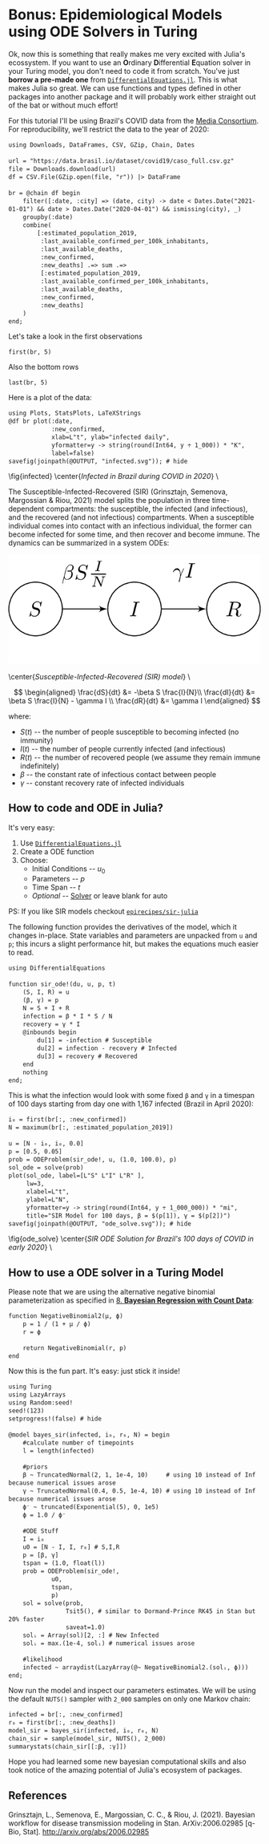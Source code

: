 <!--This file was generated, do not modify it.-->
# Bonus: Epidemiological Models using ODE Solvers in Turing

Ok, now this is something that really makes me very excited with Julia's
ecossystem. If you want to use an **O**rdinary **D**ifferential **E**quation solver
in your Turing model, you don't need to code it from scratch. You've just
**borrow a pre-made one** from [`DifferentialEquations.jl`](https://diffeq.sciml.ai/dev/).
This is what makes Julia so great. We can use functions and types
defined in other packages into another package and it will probably work either
straight out of the bat or without much effort!

For this tutorial I'll be using Brazil's COVID data from the [Media Consortium](https://brasil.io/covid19/).
For reproducibility, we'll restrict the data to the year of 2020:

```julia:ex1
using Downloads, DataFrames, CSV, GZip, Chain, Dates

url = "https://data.brasil.io/dataset/covid19/caso_full.csv.gz"
file = Downloads.download(url)
df = CSV.File(GZip.open(file, "r")) |> DataFrame

br = @chain df begin
    filter([:date, :city] => (date, city) -> date < Dates.Date("2021-01-01") && date > Dates.Date("2020-04-01") && ismissing(city), _)
    groupby(:date)
    combine(
        [:estimated_population_2019,
         :last_available_confirmed_per_100k_inhabitants,
         :last_available_deaths,
         :new_confirmed,
         :new_deaths] .=> sum .=>
         [:estimated_population_2019,
         :last_available_confirmed_per_100k_inhabitants,
         :last_available_deaths,
         :new_confirmed,
         :new_deaths]
    )
end;
```

Let's take a look in the first observations

```julia:ex2
first(br, 5)
```

Also the bottom rows

```julia:ex3
last(br, 5)
```

Here is a plot of the data:

```julia:ex4
using Plots, StatsPlots, LaTeXStrings
@df br plot(:date,
            :new_confirmed,
            xlab=L"t", ylab="infected daily",
            yformatter=y -> string(round(Int64, y ÷ 1_000)) * "K",
            label=false)
savefig(joinpath(@OUTPUT, "infected.svg")); # hide
```

\fig{infected}
\center{*Infected in Brazil during COVID in 2020*} \\

The Susceptible-Infected-Recovered (SIR) (Grinsztajn, Semenova, Margossian & Riou, 2021) model splits
the population in three time-dependent compartments:
the susceptible, the infected (and infectious), and the
recovered (and not infectious) compartments. When a susceptible individual comes into contact with an infectious individual,
the former can become infected for some time, and then recover and become immune. The dynamics can be summarized in a system ODEs:

![SIR Model](/pages/images/SIR.png)

\center{*Susceptible-Infected-Recovered (SIR) model*} \\

$$
\begin{aligned}
\frac{dS}{dt} &= -\beta  S \frac{I}{N}\\
\frac{dI}{dt} &= \beta  S  \frac{I}{N} - \gamma  I \\
\frac{dR}{dt} &= \gamma I
\end{aligned}
$$

where:
* $S(t)$ -- the number of people susceptible to becoming infected (no immunity)
* $I(t)$ -- the number of people currently infected (and infectious)
* $R(t)$ -- the number of recovered people (we assume they remain immune indefinitely)
* $\beta$ -- the constant rate of infectious contact between people
* $\gamma$ -- constant recovery rate of infected individuals

## How to code and ODE in Julia?

It's very easy:

1. Use [`DifferentialEquations.jl`](https://diffeq.sciml.ai/)
2. Create a ODE function
3. Choose:
    * Initial Conditions -- $u_0$
    * Parameters -- $p$
    * Time Span -- $t$
    * *Optional* -- [Solver](https://diffeq.sciml.ai/stable/solvers/ode_solve/) or leave blank for auto

PS: If you like SIR models checkout [`epirecipes/sir-julia`](https://github.com/epirecipes/sir-julia)

The following function provides the derivatives of the model, which it changes in-place.
State variables and parameters are unpacked from `u` and `p`; this incurs a slight performance hit,
but makes the equations much easier to read.

```julia:ex5
using DifferentialEquations

function sir_ode!(du, u, p, t)
    (S, I, R) = u
    (β, γ) = p
    N = S + I + R
    infection = β * I * S / N
    recovery = γ * I
    @inbounds begin
        du[1] = -infection # Susceptible
        du[2] = infection - recovery # Infected
        du[3] = recovery # Recovered
    end
    nothing
end;
```

This is what the infection would look with some fixed `β` and `γ`
in a timespan of 100 days starting from day one with 1,167 infected (Brazil in April 2020):

```julia:ex6
i₀ = first(br[:, :new_confirmed])
N = maximum(br[:, :estimated_population_2019])

u = [N - i₀, i₀, 0.0]
p = [0.5, 0.05]
prob = ODEProblem(sir_ode!, u, (1.0, 100.0), p)
sol_ode = solve(prob)
plot(sol_ode, label=[L"S" L"I" L"R" ],
     lw=3,
     xlabel=L"t",
     ylabel=L"N",
     yformatter=y -> string(round(Int64, y ÷ 1_000_000)) * "mi",
     title="SIR Model for 100 days, β = $(p[1]), γ = $(p[2])")
savefig(joinpath(@OUTPUT, "ode_solve.svg")); # hide
```

\fig{ode_solve}
\center{*SIR ODE Solution for Brazil's 100 days of COVID in early 2020*} \\

## How to use a ODE solver in a Turing Model

Please note that we are using the alternative negative binomial parameterization as specified in [8. **Bayesian Regression with Count Data**](/pages/8_count_reg/):

```julia:ex7
function NegativeBinomial2(μ, ϕ)
    p = 1 / (1 + μ / ϕ)
    r = ϕ

    return NegativeBinomial(r, p)
end
```

Now this is the fun part. It's easy: just stick it inside!

```julia:ex8
using Turing
using LazyArrays
using Random:seed!
seed!(123)
setprogress!(false) # hide

@model bayes_sir(infected, i₀, r₀, N) = begin
    #calculate number of timepoints
    l = length(infected)

    #priors
    β ~ TruncatedNormal(2, 1, 1e-4, 10)     # using 10 instead of Inf because numerical issues arose
    γ ~ TruncatedNormal(0.4, 0.5, 1e-4, 10) # using 10 instead of Inf because numerical issues arose
    ϕ⁻ ~ truncated(Exponential(5), 0, 1e5)
    ϕ = 1.0 / ϕ⁻

    #ODE Stuff
    I = i₀
    u0 = [N - I, I, r₀] # S,I,R
    p = [β, γ]
    tspan = (1.0, float(l))
    prob = ODEProblem(sir_ode!,
            u0,
            tspan,
            p)
    sol = solve(prob,
                Tsit5(), # similar to Dormand-Prince RK45 in Stan but 20% faster
                saveat=1.0)
    solᵢ = Array(sol)[2, :] # New Infected
    solᵢ = max.(1e-4, solᵢ) # numerical issues arose

    #likelihood
    infected ~ arraydist(LazyArray(@~ NegativeBinomial2.(solᵢ, ϕ)))
end;
```

Now run the model and inspect our parameters estimates.
We will be using the default `NUTS()` sampler with `2_000` samples on only one Markov chain:

```julia:ex9
infected = br[:, :new_confirmed]
r₀ = first(br[:, :new_deaths])
model_sir = bayes_sir(infected, i₀, r₀, N)
chain_sir = sample(model_sir, NUTS(), 2_000)
summarystats(chain_sir[[:β, :γ]])
```

Hope you had learned some new bayesian computational skills and also took notice
of the amazing potential of Julia's ecosystem of packages.

## References

Grinsztajn, L., Semenova, E., Margossian, C. C., & Riou, J. (2021). Bayesian workflow for disease transmission modeling in Stan. ArXiv:2006.02985 [q-Bio, Stat]. http://arxiv.org/abs/2006.02985

